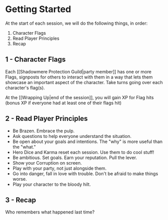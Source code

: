 # Getting Started 

At the start of each session, we will do the following things, in order:

1. Character Flags
2. Read Player Principles
3. Recap

## 1 -  Character Flags

Each [[Shadowmere Protection Guild|party member]] has one or more Flags, signposts for others to interact with them in a way that lets them showcase an important aspect of the character. Take turns going over each character's flag(s).

At the [[Wrapping Up|end of the session]], you will gain XP for Flag hits (bonus XP if everyone had at least one of their flags hit)

## 2 - Read Player Principles

- Be Brazen. Embrace the pulp.
- Ask questions to help everyone understand the situation.
- Be open about your goals and intentions. The "why" is more useful than the "what."
- Hero Dice and Karma reset each session. Use them to do cool stuff!
- Be ambitious. Set goals. Earn your reputation. Pull the lever.
- Show your Corruption on screen.
- Play with your party, not just alongside them.
- Go into danger, fall in love with trouble. Don't be afraid to make things worse.
- Play your character to the bloody hilt.

## 3 - Recap

Who remembers what happened last time?